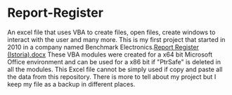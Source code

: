 # Report-Register
An excel file that uses VBA to create files, open files, create windows to interact with the user and many more.
This is my first project that started in 2010 in a company named Benchmark Electronics.[Report Register (Istoria).docx](https://github.com/AlexC1980/Report-Register/files/9385393/Report.Register.Istoria.docx)
These VBA modules were created for a x64 bit Microsoft Office environment and can be used for a x86 bit if "PtrSafe" is deleted in all the modules.
This Excel file cannot be simply used if copy and paste all the data from this repository. There is more to tell about my project but I keep my file as a backup in different places.

